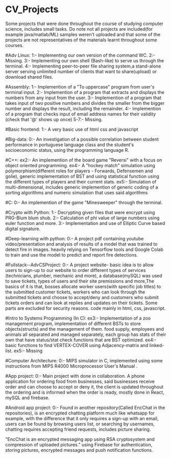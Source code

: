 # CV_Projects
Some projects that were done throughout the course of studying computer science, includes small tasks.
Do note not all projects are included(for example java/matlab/ML) samples weren't uploaded and that some of the projects are not representatives of the materials learnt throughout some courses.

#Adv Linux:
1:- Implementing our own version of the command WC.
2:- Missing.
3:- Implementing our own shell (Bash-like) to serve us through the terminal.
4:- Implementing peer-to-peer file sharing system,a stand-alone server serving unlimited number of clients that want to share(upload) or download shared files.

#Assembly:
1:- Implemention of a "To uppercase" program from user's terminal input.
2:- Implemention of a program that extracts and displays the numbers from any input from the user.
3:- Implemention of a program that takes input of two positive numbers and divides the smaller from the bigger number and displays the result, including the remainder.
4:- Implemention of a program that checks input of email address names for their validity (check that '@' shows up once)
5-7:- Missing.

#Basic frontend:
1:- A very basic use of html css and javascript

#Big-data:
0:- An investigation of a possible correlation between student performance in portuguese language class and the student's socioeconomic status, using the programming language R.

#C++:
ex2:- An implemention of the board game "Reversi" with a focus on object oriented programming.
ex4:- A "hockey match" simulation using polymorphism(different roles for players - Forwards, Defensemen and golie), generic implementation of BST and using                 statistical function using the different types of players and their current stats.
ex5:- Simulation of multi-dimensional, includes generic implemention of generic coding of a sorting algorithms and numeric simulation that uses said algorithms

#C:
0:- An implemention of the game "Minesweeper" through the terminal.

#Crypto with Python:
1:- Decrypting given files that were encrypt using PRG-Blum blum shub.
2:- Calculation of phi value of large numbers using euler function and more.
3:- Implementation and use of Elliptic Curve based digital signature.

#Deep-learning with python:
0:- A project pdf containing youtube video/presentation and analysis of results of a model that was trained to detect fire in images.
    heavily relying on Tensorflow tools and Google Colab to train and use the model to predict and report fire detections.

#Fullstack--AdvCSProject:
0:- A project website- basic idea is to allow users to sign-up to our website to order different types of services (technicians, plumber, mechanic and more), a   database(mySQL) was used to save tickets, types of users and their site premissions and more,The basics of it is that, bosses allocate worker users(with specific job titles) to the submitted customer tickets, workers who can look through the submitted tickets and choose to accept/deny and customers who submit tickets orders and can look at replies and updates on their tickets. Some parts are excluded for security reasons.
code mainly in html, css, javascript.

#Intro to Systems Programming (In C): 
ex3:- Implementation of a zoo management program, implementation of different BSTs to store objects(structs) and the management of them. food supply, employees and animals all separated and managed separately, each group has stats of their own that have status/stat check functions that are BST optimized.
ex4:- basic functions to find VERTEX-COVER using Adjacency-matrix and linked-list.
ex5:- Missing

#Computer Architecture:
0:- MIPS simulator in C, implemented using some instructions from MIPS R4000 Microprocessor User's Manual .

#App project:
0:- Main project with done in collaboration. A phone application for ordering food from businesses, said businesses receive order and can choose to accept or deny it, the client is updated throughout the ordering and is informed when the order is ready, mostly done in React, mySQL and firebase.

#Android app project:
0:- Found in another repository(Called EncChat in the repositories), is an encrypted chatting platform much like whatsapp for example, with the difference that it only requires a sign-up with an email, users can be found by browsing users list, or searching by usernames, chatting requires accepting friend requests, includes picture sharing.

"EncChat is an encrypted messaging app using RSA cryptosystem and compression of uploaded pictures."
using Firebase for authentication, storing pictures, encrypted messages and push notification functions.
